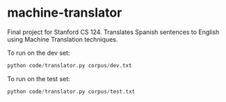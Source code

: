 # machine-translator
Final project for Stanford CS 124. Translates Spanish sentences to English using Machine Translation techniques.

To run on the dev set:
```python
python code/translator.py corpus/dev.txt
```

To run on the test set:
```python
python code/translator.py corpus/test.txt
```
